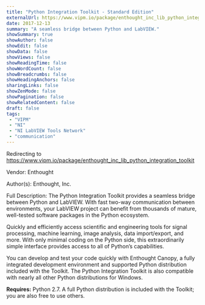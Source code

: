 ```yaml
---
title: "Python Integration Toolkit - Standard Edition"
externalUrl: https://www.vipm.io/package/enthought_inc_lib_python_integration_toolkit
date: 2017-12-13
summary: "A seamless bridge between Python and LabVIEW."
showSummary: true
showAuthor: false
showEdit: false
showData: false
showViews: false
showReadingTime: false
showWordCount: false
showBreadcrumbs: false
showHeadingAnchors: false
sharingLinks: false
showZenMode: false
showPagination: false
showRelatedContent: false
draft: false
tags:
 - "VIPM"
 - "NI"
 - "NI LabVIEW Tools Network"
 - "communication"
---
```


Redirecting to https://www.vipm.io/package/enthought_inc_lib_python_integration_toolkit

Vendor: Enthought

Author(s): Enthought, Inc.
 
Full Description:
The Python Integration Toolkit provides a seamless bridge between Python and LabVIEW.  With fast two-way communication between environments, your LabVIEW project can benefit from thousands of mature, well-tested software packages in the Python ecosystem.  

Quickly and efficiently access scientific and engineering tools for signal processing, machine learning, image analysis, data import/export, and more. With only minimal coding on the Python side, this extraordinarily simple interface provides access to all of Python’s capabilities.

You can develop and test your code quickly with Enthought Canopy, a fully integrated development environment and supported Python distribution included with the Toolkit. The Python Integration Toolkit is also compatible with nearly all other Python distributions for Windows.

**Requires:** Python 2.7. A full Python distribution is included with the Toolkit; you are also free to use others.